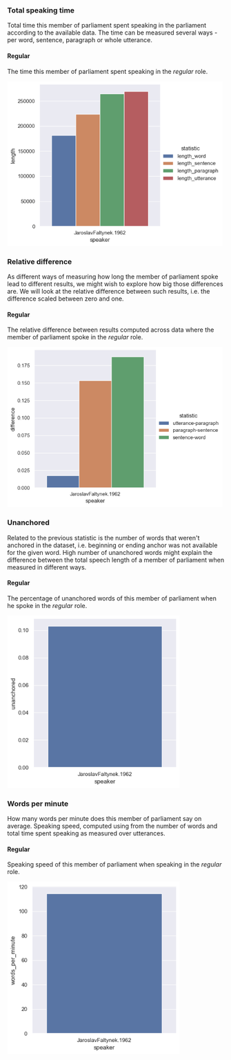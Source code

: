 ### Total speaking time

Total time this member of parliament spent speaking in the parliament according to the available data. The time can be measured several ways - per word, sentence, paragraph or whole utterance.

#### Regular

The time this member of parliament spent speaking in the _regular_ role.

<img src="../../samples/sample_statistics_output/201603011358-201603231402/plots/JaroslavFaltynek.1962/regular/total_length.png" width="500" />

### Relative difference

As different ways of measuring how long the member of parliament spoke lead to different results, we might wish to explore how big those differences are. We will look at the relative difference between such results, i.e. the difference scaled between zero and one.

#### Regular

The relative difference between results computed across data where the member of parliament spoke in the _regular_ role.

<img src="../../samples/sample_statistics_output/201603011358-201603231402/plots/JaroslavFaltynek.1962/regular/relative_diff.png" width="500" />

### Unanchored

Related to the previous statistic is the number of words that weren't anchored in the dataset, i.e. beginning or ending anchor was not available for the given word. High number of unanchored words might explain the difference between the total speech length of a member of parliament when measured in different ways.

#### Regular

The percentage of unanchored words of this member of parliament when he spoke in the _regular_ role.

<img src="../../samples/sample_statistics_output/201603011358-201603231402/plots/JaroslavFaltynek.1962/regular/unanchored.png" width="400" />

### Words per minute

How many words per minute does this member of parliament say on average. Speaking speed, computed using from the number of words and total time spent speaking as measured over utterances.

#### Regular

Speaking speed of this member of parliament when speaking in the _regular_ role.

<img src="../../samples/sample_statistics_output/201603011358-201603231402/plots/JaroslavFaltynek.1962/regular/wpm.png" width="400" />

